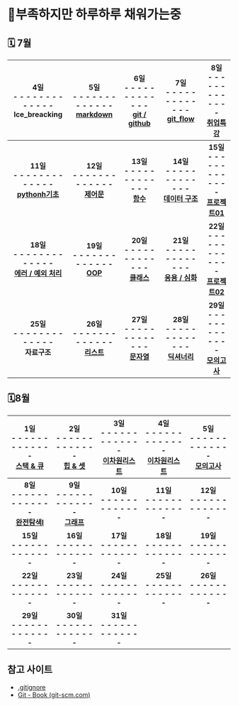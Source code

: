 # 🔋부족하지만 하루하루 채워가는중

## 🗓 7월

|    **4일<br> - - - - - - - - - - - - -<br>Ice_breacking**    | **5일<br> - - - - - - - - - - - - -<br/>[markdown](./0705/)** | **6일<br> - - - - - - - - - - - - -<br/>[git / github](./0706/)** | **7일<br> - - - - - - - - - - - - -<br/>[git_flow](./0707/)** | **8일<br> - - - - - - - - - - - - -<br/>[취업특강](./0708/)** |
| :----------------------------------------------------------: | :----------------------------------------------------------: | :----------------------------------------------------------: | :----------------------------------------------------------: | :----------------------------------------------------------: |
| **11일<br/> - - - - - - - - - - - - -<br/>[pythonh기초](./0711/)** | **12일<br/> - - - - - - - - - - - - -<br/>[제어문](./0712/)** | **13일<br/> - - - - - - - - - - - - -<br/>[함수](./0713/)**  | **14일<br/> - - - - - - - - - - - - -<br/>[데이터 구조](./0714/)** | **15일<br/> - - - - - - - - - - - - -<br/>[프로젝트01](./0715/)** |
| **18일<br/> - - - - - - - - - - - - -<br/>[에러 / 예외 처리](./0718/)** |  **19일<br/> - - - - - - - - - - - - -<br/>[OOP](./0719/)**  | **20일<br/> - - - - - - - - - - - - -<br/>[클래스](./0720/)** | **21일<br/> - - - - - - - - - - - - -<br/>[응용 / 심화](./0721/)** | **22일<br/> - - - - - - - - - - - - -<br/>[프로젝트02](./0722/)** |
|     **25일<br/> - - - - - - - - - - - - -<br/>자료구조**     | **26일<br/> - - - - - - - - - - - - -<br/>[리스트](./0726/)** | **27일<br/> - - - - - - - - - - - - -<br/>[문자열](./0727/)** | **28일<br/> - - - - - - - - - - - - -<br/>[딕셔너리](./0728/)** | **29일<br/> - - - - - - - - - - - - -<br/>[모의고사](./0729/)** |

## 🗓8월

| **1일<br> - - - - - - - - - - - - -<br>[스택 & 큐](./0801/)** | **2일<br> - - - - - - - - - - - - -<br/>[힙 & 셋](./0802/)** | **3일<br> - - - - - - - - - - - - -<br/>[이차원리스트](./0803/)** | **4일<br> - - - - - - - - - - - - -<br/>[이차원리스트](./0804/)** | **5일<br> - - - - - - - - - - - - -<br/>[모의고사](./0805/)** |
| :----------------------------------------------------------: | :----------------------------------------------------------: | :----------------------------------------------------------: | :----------------------------------------------------------: | :----------------------------------------------------------: |
| **8일<br/> - - - - - - - - - - - - -<br/>[완전탐색I](./0808/)** | **9일<br/> - - - - - - - - - - - - -<br/>[그래프](./0809/)** |         **10일<br/> - - - - - - - - - - - - -<br/>**         |         **11일<br/> - - - - - - - - - - - - -<br/>**         |         **12일<br/> - - - - - - - - - - - - -<br/>**         |
|         **15일<br/> - - - - - - - - - - - - -<br/>**         |         **16일<br/> - - - - - - - - - - - - -<br/>**         |         **17일<br/> - - - - - - - - - - - - -<br/>**         |         **18일<br/> - - - - - - - - - - - - -<br/>**         |         **19일<br/> - - - - - - - - - - - - -<br/>**         |
|         **22일<br/> - - - - - - - - - - - - -<br/>**         |         **23일<br/> - - - - - - - - - - - - -<br/>**         |         **24일<br/> - - - - - - - - - - - - -<br/>**         |         **25일<br/> - - - - - - - - - - - - -<br/>**         |         **26일<br/> - - - - - - - - - - - - -<br/>**         |
|         **29일<br/> - - - - - - - - - - - - -<br/>**         |         **30일<br/> - - - - - - - - - - - - -<br/>**         |         **31일<br/> - - - - - - - - - - - - -<br/>**         |                                                              |                                                              |



## 참고 사이트

- [.gitignore](https://gitignore.io)
- [Git - Book (git-scm.com)](https://git-scm.com/book/ko/v2)

